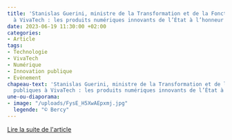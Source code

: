 ```yaml
---
title: 'Stanislas Guerini, ministre de la Transformation et de la Fonction publiques
  à VivaTech : les produits numériques innovants de l’État à l’honneur'
date: 2023-06-19 11:30:00 +02:00
categories:
- Article
tags:
- Technologie
- VivaTech
- Numérique
- Innovation publique
- Evènement
chapeau-text: 'Stanislas Guerini, ministre de la Transformation et de la Fonction
  publiques à VivaTech : les produits numériques innovants de l’État à l’honneur.'
une-ou-diaporama:
- image: "/uploads/FysE_H5XwAEpxmj.jpg"
  legende: "© Bercy"
---
```


<div class="lien-important"><p><a href="https://www.transformation.gouv.fr/ministre/actualite/au-salon-vivatech-les-produits-numeriques-innovants-de-letat-lhonneur">Lire la suite de l'article</a></p></div>